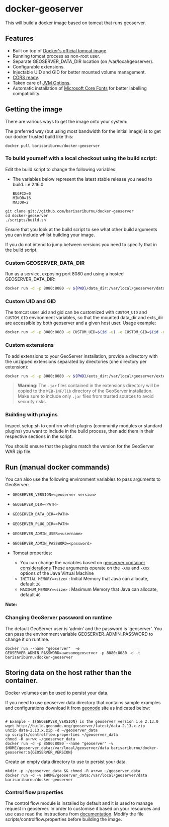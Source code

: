 # docker-geoserver
This will build a docker image based on tomcat that runs geoserver.

## Features

* Built on top of [Docker's official tomcat image](https://hub.docker.com/_/tomcat/).
* Running tomcat process as non-root user.
* Separate GEOSERVER_DATA_DIR location (on /var/local/geoserver).
* Configurable extensions.
* Injectable UID and GID for better mounted volume management.
* [CORS ready](http://enable-cors.org/server_tomcat.html).
* Taken care of [JVM Options](http://docs.geoserver.org/latest/en/user/production/container.html).
* Automatic installation of [Microsoft Core Fonts](http://www.microsoft.com/typography/fonts/web.aspx) for better labelling compatibility.

## Getting the image

There are various ways to get the image onto your system:

The preferred way (but using most bandwidth for the initial image) is to get our docker trusted build like this:

```shell
docker pull barisariburnu/docker-geoserver
```

### To build yourself with a local checkout using the build script:

Edit the build script to change the following variables:

- The variables below represent the latest stable release you need to build. i.e 2.16.0

   ```text
   BUGFIX=0
   MINOR=16
   MAJOR=2
   ```

```shell
git clone git://github.com/barisariburnu/docker-geoserver
cd docker-geoserver
./scripts/build.sh
```

Ensure that you look at the build script to see what other build arguments you can include whilst building your image.

If you do not intend to jump between versions you need to specify that in the build script.

### Custom GEOSERVER_DATA_DIR

Run as a service, exposing port 8080 and using a hosted GEOSERVER_DATA_DIR:

```bash
docker run -d -p 8080:8080 -v ${PWD}/data_dir:/var/local/geoserver/data barisariburnu/docker-geoserver
```

### Custom UID and GID

The tomcat user uid and gid can be customized with `CUSTOM_UID` and `CUSTOM_GID` environment variables, so that the mounted data_dir and exts_dir are accessible by both geoserver and a given host user. Usage example:

```bash
docker run -d -p 8080:8080 -e CUSTOM_UID=$(id -u) -e CUSTOM_GID=$(id -g) barisariburnu/docker-geoserver
```

### Custom extensions

To add extensions to your GeoServer installation, provide a directory with the unzipped extensions separated by directories (one directory per extension):

```bash
docker run -d -p 8080:8080 -v ${PWD}/exts_dir:/var/local/geoserver/extensions barisariburnu/docker-geoserver
```

> **Warning**: The `.jar` files contained in the extensions directory will be copied to the `WEB-INF/lib` directory of the GeoServer installation. Make sure to include only `.jar` files from trusted sources to avoid security risks.

### Building with plugins

Inspect setup.sh to confirm which plugins (community modules or standard plugins) you want to include in the build process, then add them in their respective sections in the script.

You should ensure that the plugins match the version for the GeoServer WAR zip file.

## Run (manual docker commands)

You can also use the following environment variables to pass arguments to GeoServer:

* `GEOSERVER_VERSION=<geoserver version>`
* `GEOSERVER_DIR=<PATH>`
* `GEOSERVER_DATA_DIR=<PATH>`
* `GEOSERVER_PLUG_DIR=<PATH>`
* `GEOSERVER_ADMIN_USER=<username>`
* `GEOSERVER_ADMIN_PASSWORD=<password>`
* Tomcat properties:

  * You can change the variables based on [geoserver container considerations](http://docs.geoserver.org/stable/en/user/production/container.html)  These arguments operate on the `-Xms` and `-Xmx` options of the Java Virtual Machine
  * `INITIAL_MEMORY=<size>` : Initial Memory that Java can allocate, default `2G`
  * `MAXIMUM_MEMORY=<size>` : Maximum Memory that Java can allocate, default `4G`

**Note:**

### Changing GeoServer password on runtime

The default GeoServer user is 'admin' and the password is 'geoserver'. You can pass the environment variable GEOSERVER_ADMIN_PASSWORD to change it on runtime.

```shell
docker run --name "geoserver"  -e GEOSERVER_ADMIN_PASSWORD=awesomegeoserver -p 8080:8080 -d -t barisariburnu/docker-geoserver
```

## Storing data on the host rather than the container.

Docker volumes can be used to persist your data.

If you need to use geoserver data directory that contains sample examples and configurations download it from [geonode](http://build.geonode.org/geoserver/latest/) site as indicated below:

```shell

# Example - ${GEOSERVER_VERSION} is the geoserver version i.e 2.13.0
wget http://build.geonode.org/geoserver/latest/data-2.13.x.zip
unzip data-2.13.x.zip -d ~/geoserver_data
cp scripts/controlflow.properties ~/geoserver_data
chmod -R a+rwx ~/geoserver_data
docker run -d -p 8580:8080 --name "geoserver" -v $HOME/geoserver_data:/var/local/geoserver/data barisariburnu/docker-geoserver:${GEOSERVER_VERSION}
```

Create an empty data directory to use to persist your data.

```shell
mkdir -p ~/geoserver_data && chmod -R a+rwx ~/geoserver_data
docker run -d -v $HOME/geoserver_data:/var/local/geoserver/data barisariburnu/docker-geoserver
```

### Control flow properties

The control flow module is installed by default and it is used to manage request in geoserver. In order to customise it based on your resources and use case read the instructions from [documentation](http://docs.geoserver.org/latest/en/user/extensions/controlflow/index.html). Modify the file scripts/controlflow.properties before building the image.